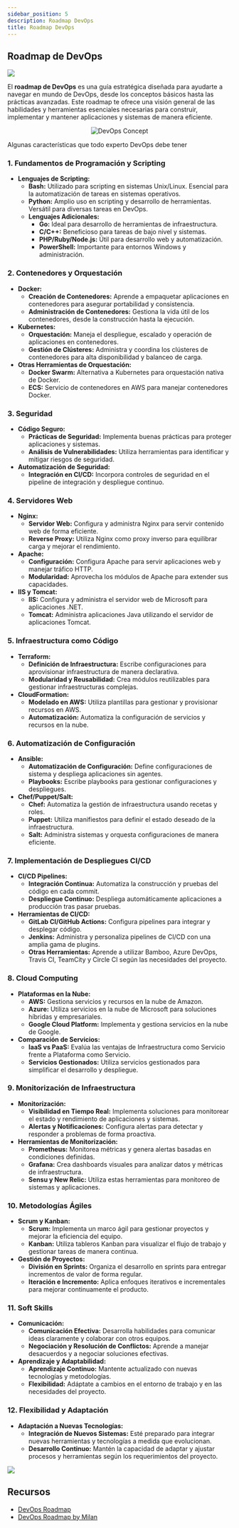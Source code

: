 ```yaml
---
sidebar_position: 5
description: Roadmap DevOps
title: Roadmap DevOps
---
```


## Roadmap de DevOps

![](../static/images/banner/17.png)

El **roadmap de DevOps** es una guía estratégica diseñada para ayudarte a navegar en mundo de DevOps, desde los conceptos básicos hasta las prácticas avanzadas. Este roadmap te ofrece una visión general de las habilidades y herramientas esenciales necesarias para construir, implementar y mantener aplicaciones y sistemas de manera eficiente.

<p align="center">
  <img src="https://st3.depositphotos.com/1000975/35471/i/450/depositphotos_354712702-stock-photo-devops-software-development-it-concept.jpg" alt="DevOps Concept" />
</p>


Algunas características que todo experto DevOps debe tener

### **1. Fundamentos de Programación y Scripting**
   - **Lenguajes de Scripting:** 
     - **Bash:** Utilizado para scripting en sistemas Unix/Linux. Esencial para la automatización de tareas en sistemas operativos.
     - **Python:** Amplio uso en scripting y desarrollo de herramientas. Versátil para diversas tareas en DevOps.
     - **Lenguajes Adicionales:** 
       - **Go:** Ideal para desarrollo de herramientas de infraestructura.
       - **C/C++:** Beneficioso para tareas de bajo nivel y sistemas.
       - **PHP/Ruby/Node.js:** Útil para desarrollo web y automatización.
       - **PowerShell:** Importante para entornos Windows y administración.

### **2. Contenedores y Orquestación**
   - **Docker:** 
     - **Creación de Contenedores:** Aprende a empaquetar aplicaciones en contenedores para asegurar portabilidad y consistencia.
     - **Administración de Contenedores:** Gestiona la vida útil de los contenedores, desde la construcción hasta la ejecución.
   - **Kubernetes:** 
     - **Orquestación:** Maneja el despliegue, escalado y operación de aplicaciones en contenedores.
     - **Gestión de Clústeres:** Administra y coordina los clústeres de contenedores para alta disponibilidad y balanceo de carga.
   - **Otras Herramientas de Orquestación:**
     - **Docker Swarm:** Alternativa a Kubernetes para orquestación nativa de Docker.
     - **ECS:** Servicio de contenedores en AWS para manejar contenedores Docker.

### **3. Seguridad**
   - **Código Seguro:** 
     - **Prácticas de Seguridad:** Implementa buenas prácticas para proteger aplicaciones y sistemas.
     - **Análisis de Vulnerabilidades:** Utiliza herramientas para identificar y mitigar riesgos de seguridad.
   - **Automatización de Seguridad:** 
     - **Integración en CI/CD:** Incorpora controles de seguridad en el pipeline de integración y despliegue continuo.

### **4. Servidores Web**
   - **Nginx:** 
     - **Servidor Web:** Configura y administra Nginx para servir contenido web de forma eficiente.
     - **Reverse Proxy:** Utiliza Nginx como proxy inverso para equilibrar carga y mejorar el rendimiento.
   - **Apache:** 
     - **Configuración:** Configura Apache para servir aplicaciones web y manejar tráfico HTTP.
     - **Modularidad:** Aprovecha los módulos de Apache para extender sus capacidades.
   - **IIS y Tomcat:** 
     - **IIS:** Configura y administra el servidor web de Microsoft para aplicaciones .NET.
     - **Tomcat:** Administra aplicaciones Java utilizando el servidor de aplicaciones Tomcat.

### **5. Infraestructura como Código**
   - **Terraform:**
     - **Definición de Infraestructura:** Escribe configuraciones para aprovisionar infraestructura de manera declarativa.
     - **Modularidad y Reusabilidad:** Crea módulos reutilizables para gestionar infraestructuras complejas.
   - **CloudFormation:** 
     - **Modelado en AWS:** Utiliza plantillas para gestionar y provisionar recursos en AWS.
     - **Automatización:** Automatiza la configuración de servicios y recursos en la nube.

### **6. Automatización de Configuración**
   - **Ansible:** 
     - **Automatización de Configuración:** Define configuraciones de sistema y despliega aplicaciones sin agentes.
     - **Playbooks:** Escribe playbooks para gestionar configuraciones y despliegues.
   - **Chef/Puppet/Salt:** 
     - **Chef:** Automatiza la gestión de infraestructura usando recetas y roles.
     - **Puppet:** Utiliza manifiestos para definir el estado deseado de la infraestructura.
     - **Salt:** Administra sistemas y orquesta configuraciones de manera eficiente.

### **7. Implementación de Despliegues CI/CD**
   - **CI/CD Pipelines:** 
     - **Integración Continua:** Automatiza la construcción y pruebas del código en cada commit.
     - **Despliegue Continuo:** Despliega automáticamente aplicaciones a producción tras pasar pruebas.
   - **Herramientas de CI/CD:** 
     - **GitLab CI/GitHub Actions:** Configura pipelines para integrar y desplegar código.
     - **Jenkins:** Administra y personaliza pipelines de CI/CD con una amplia gama de plugins.
     - **Otras Herramientas:** Aprende a utilizar Bamboo, Azure DevOps, Travis CI, TeamCity y Circle CI según las necesidades del proyecto.

### **8. Cloud Computing**
   - **Plataformas en la Nube:** 
     - **AWS:** Gestiona servicios y recursos en la nube de Amazon.
     - **Azure:** Utiliza servicios en la nube de Microsoft para soluciones híbridas y empresariales.
     - **Google Cloud Platform:** Implementa y gestiona servicios en la nube de Google.
   - **Comparación de Servicios:** 
     - **IaaS vs PaaS:** Evalúa las ventajas de Infraestructura como Servicio frente a Plataforma como Servicio.
     - **Servicios Gestionados:** Utiliza servicios gestionados para simplificar el desarrollo y despliegue.

### **9. Monitorización de Infraestructura**
   - **Monitorización:** 
     - **Visibilidad en Tiempo Real:** Implementa soluciones para monitorear el estado y rendimiento de aplicaciones y sistemas.
     - **Alertas y Notificaciones:** Configura alertas para detectar y responder a problemas de forma proactiva.
   - **Herramientas de Monitorización:** 
     - **Prometheus:** Monitorea métricas y genera alertas basadas en condiciones definidas.
     - **Grafana:** Crea dashboards visuales para analizar datos y métricas de infraestructura.
     - **Sensu y New Relic:** Utiliza estas herramientas para monitoreo de sistemas y aplicaciones.

### **10. Metodologías Ágiles**
   - **Scrum y Kanban:** 
     - **Scrum:** Implementa un marco ágil para gestionar proyectos y mejorar la eficiencia del equipo.
     - **Kanban:** Utiliza tableros Kanban para visualizar el flujo de trabajo y gestionar tareas de manera continua.
   - **Gestión de Proyectos:** 
     - **División en Sprints:** Organiza el desarrollo en sprints para entregar incrementos de valor de forma regular.
     - **Iteración e Incremento:** Aplica enfoques iterativos e incrementales para mejorar continuamente el producto.

### **11. Soft Skills**
   - **Comunicación:** 
     - **Comunicación Efectiva:** Desarrolla habilidades para comunicar ideas claramente y colaborar con otros equipos.
     - **Negociación y Resolución de Conflictos:** Aprende a manejar desacuerdos y a negociar soluciones efectivas.
   - **Aprendizaje y Adaptabilidad:** 
     - **Aprendizaje Continuo:** Mantente actualizado con nuevas tecnologías y metodologías.
     - **Flexibilidad:** Adáptate a cambios en el entorno de trabajo y en las necesidades del proyecto.

### **12. Flexibilidad y Adaptación**
   - **Adaptación a Nuevas Tecnologías:** 
     - **Integración de Nuevos Sistemas:** Esté preparado para integrar nuevas herramientas y tecnologías a medida que evolucionan.
     - **Desarrollo Continuo:** Mantén la capacidad de adaptar y ajustar procesos y herramientas según los requerimientos del proyecto.

![](../static/img/roadmap.png)

## Recursos

- [DevOps Roadmap](https://roadmap.sh/devops)
- [DevOps Roadmap by Milan](https://github.com/milanm/DevOps-Roadmap/blob/master/DevOps%20Roadmap.pdf)